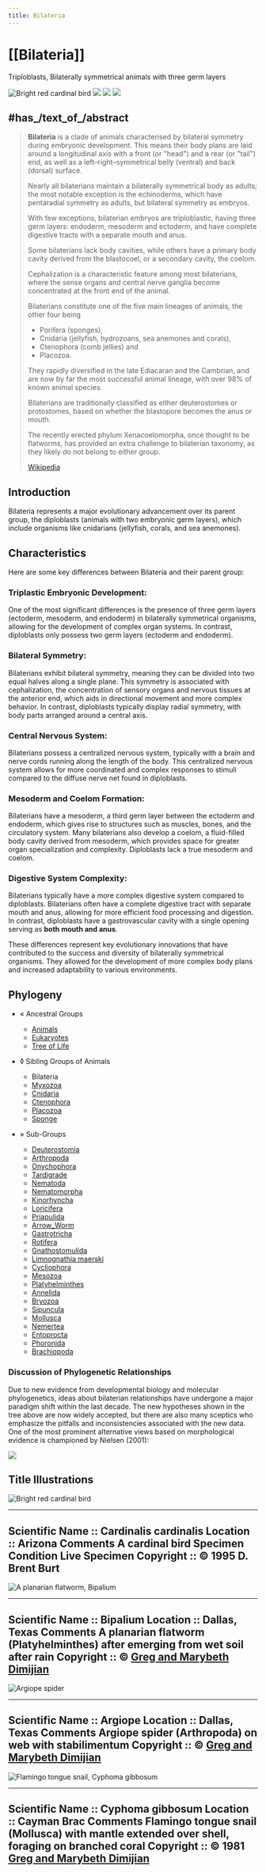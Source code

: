 ```yaml
---
title: Bilateria
---
```



# [[Bilateria]] 

Triploblasts, Bilaterally symmetrical animals with three germ layers 

![Bright red cardinal bird](Eukaryotes/Animals/Bilateria/cardinal.gif) 
 ![](1792planarian.jpg) ![](1793argiope.jpg) ![](1414flamingotongue.jpg) 

## #has_/text_of_/abstract 

> **Bilateria** is a clade of animals characterised by bilateral symmetry during embryonic development. 
> This means their body plans are laid around a longitudinal axis 
> with a front (or "head") and a rear (or "tail") end, 
> as well as a left–right–symmetrical belly (ventral) and back (dorsal) surface. 
> 
> Nearly all bilaterians maintain a bilaterally symmetrical body as adults; 
> the most notable exception is the echinoderms, which have pentaradial symmetry as adults, 
> but  bilateral symmetry as embryos. 
> 
> With few exceptions, bilaterian embryos are triploblastic, having three germ layers: 
> endoderm, mesoderm and ectoderm, 
> and have complete digestive tracts with a separate mouth and anus. 
> 
> Some bilaterians lack body cavities, 
> while others have a primary body cavity derived from the blastocoel, 
> or a secondary cavity, the coelom. 
> 
> Cephalization is a characteristic feature among most bilaterians, 
> where the sense organs and central nerve ganglia become concentrated at the front end of the animal.
>
> Bilaterians constitute one of the five main lineages of animals, the other four being 
> - Porifera (sponges), 
> - Cnidaria (jellyfish, hydrozoans, sea anemones and corals), 
> - Ctenophora (comb jellies) and 
> - Placozoa. 
> 
> They rapidly diversified in the late Ediacaran and the Cambrian, 
> and are now by far the most successful animal lineage, with over 98% of known animal species. 
> 
> Bilaterians are traditionally classified as either deuterostomes or protostomes, 
> based on whether the blastopore becomes the anus or mouth. 
> 
> The recently erected phylum Xenacoelomorpha, once thought to be flatworms, 
> has provided an extra challenge to bilaterian taxonomy, as they likely do not belong to either group.
>
> [Wikipedia](https://en.wikipedia.org/wiki/Bilateria) 


## Introduction

Bilateria represents a major evolutionary advancement over its parent group, 
the diploblasts (animals with two embryonic germ layers), 
which include organisms like cnidarians (jellyfish, corals, and sea anemones). 

## Characteristics

Here are some key differences between Bilateria and their parent group:

### Triplastic Embryonic Development: 
One of the most significant differences is the presence of three germ layers 
(ectoderm, mesoderm, and endoderm) in bilaterally symmetrical organisms, 
allowing for the development of complex organ systems. 
In contrast, diploblasts only possess two germ layers (ectoderm and endoderm).

### Bilateral Symmetry: 
Bilaterians exhibit bilateral symmetry, 
meaning they can be divided into two equal halves along a single plane. 
This symmetry is associated with cephalization, 
the concentration of sensory organs and nervous tissues at the anterior end, 
which aids in directional movement and more complex behavior. 
In contrast, diploblasts typically display radial symmetry, 
with body parts arranged around a central axis.

### Central Nervous System: 
Bilaterians possess a centralized nervous system, 
typically with a brain and nerve cords running along the length of the body. 
This centralized nervous system allows for more coordinated and complex responses to stimuli 
compared to the diffuse nerve net found in diploblasts.

### Mesoderm and Coelom Formation: 
Bilaterians have a mesoderm, a third germ layer between the ectoderm and endoderm, 
which gives rise to structures such as muscles, bones, and the circulatory system. 
Many bilaterians also develop a coelom, a fluid-filled body cavity derived from mesoderm, 
which provides space for greater organ specialization and complexity. 
Diploblasts lack a true mesoderm and coelom.

### Digestive System Complexity: 
Bilaterians typically have a more complex digestive system compared to diploblasts. 
Bilaterians often have a complete digestive tract with separate mouth and anus, 
allowing for more efficient food processing and digestion. 
In contrast, diploblasts have a gastrovascular cavity with a single opening 
serving as __both mouth and anus__.

These differences represent key evolutionary innovations 
that have contributed to the success and diversity of bilaterally symmetrical organisms. 
They allowed for the development of more complex body plans 
and increased adaptability to various environments.

## Phylogeny 

-   « Ancestral Groups  
    -   [Animals](Animals) 
    -   [Eukaryotes](Eukaryotes) 
    -   [Tree of Life](../../Tree_of_Life.md) 

-   ◊ Sibling Groups of  Animals
    -   Bilateria
    -   [Myxozoa](Myxozoa)
    -   [Cnidaria](Cnidaria)
    -   [Ctenophora](Ctenophora)
    -   [Placozoa](Placozoa)
    -   [Sponge](Sponge.md)

-   » Sub-Groups

    -   [Deuterostomia](Bilateria/Deutero.md)
    -   [Arthropoda](Arthropoda.md)
    -   [Onychophora](Onychophora.md)
    -   [Tardigrade](../../../bio~Tree/Tardigrade.md)
    -   [Nematoda](Nematoda.md)
    -   [Nematomorpha](Nematomorpha.md)
    -   [Kinorhyncha](Kinorhyncha.md)
    -   [Loricifera](Loricifera.md)
    -   [Priapulida](Priapulida.md)
    -   [Arrow_Worm](../../../bio~Tree/Arrow_Worm.md)
    -   [Gastrotricha](Gastrotricha.md)
    -   [Rotifera](Rotifera.md)
    -   [Gnathostomulida](Gnathostomulida.md)
    -   [Limnognathia maerski](Limnognathia_maerski)
    -   [Cycliophora](Cycliophora.md)
    -   [Mesozoa](Mesozoa.md)
    -   [Platyhelminthes](Platyhelminthes.md)
    -   [Annelida](Annelida.md)
    -   [Bryozoa](Bryozoa.md)
    -   [Sipuncula](Sipuncula.md)
    -   [Mollusca](Mollusca.md)
    -   [Nemertea](Nemertea.md)
    -   [Entoprocta](Entoprocta.md)
    -   [Phoronida](Phoronida.md)
    -   [Brachiopoda](Brachiopoda.md)


### Discussion of Phylogenetic Relationships

Due to new evidence from developmental biology and molecular
phylogenetics, ideas about bilaterian relationships have undergone a
major paradigm shift within the last decade. The new hypotheses shown in
the tree above are now widely accepted, but there are also many sceptics
who emphasize the pitfalls and inconsistencies associated with the new
data. One of the most prominent alternative views based on morphological
evidence is championed by Nielsen (2001):

![](NielsenBilateriaTree.gif)

## Title Illustrations

![Bright red cardinal bird](../../../bio~Tree/cardinal.gif)

  ------------
  Scientific Name ::     Cardinalis cardinalis
  Location ::           Arizona
  Comments             A cardinal bird
  Specimen Condition   Live Specimen
  Copyright ::            © 1995 D. Brent Burt
  ------------

![A planarian flatworm, Bipalium](1792planarian.jpg)

  ----------------------------------------------------------------------------
  Scientific Name ::  Bipalium
  Location ::        Dallas, Texas
  Comments          A planarian flatworm (Platyhelminthes) after emerging from wet soil after rain
  Copyright ::         © [Greg and Marybeth Dimijian](http://www.dimijianimages.com/) 
  ----------------------------------------------------------------------------

![Argiope spider](1793argiope.jpg)

  ----------------------------------------------------------------------------
  Scientific Name ::  Argiope
  Location ::        Dallas, Texas
  Comments          Argiope spider (Arthropoda) on web with stabilimentum
  Copyright ::         © [Greg and Marybeth Dimijian](http://www.dimijianimages.com/) 
  ----------------------------------------------------------------------------

![Flamingo tongue snail, Cyphoma gibbosum](1414flamingotongue.jpg)

  ------------------------------------------------------------------------------
  Scientific Name ::  Cyphoma gibbosum
  Location ::        Cayman Brac
  Comments          Flamingo tongue snail (Mollusca) with mantle extended over shell, foraging on branched coral
  Copyright ::         © 1981 [Greg and Marybeth Dimijian](http://www.dimijianimages.com/) 
  ------------------------------------------------------------------------------
